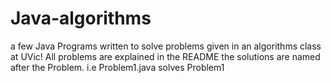 # Java-algorithms
a few Java Programs written to solve problems given in an algorithms class at UVic! All problems are explained in the README the solutions are named after the Problem. i.e Problem1.java solves Problem1
